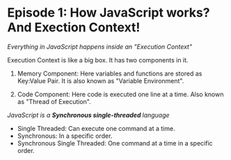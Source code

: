 # Episode 1: How JavaScript works? And Exection Context!

*Everything in JavaScript happens inside an "Execution Context"*

Execution Context is like a big box. It has two components in it.

1. Memory Component: Here variables and functions are stored as Key:Value Pair.
It is also known as "Variable Environment".

2. Code Component: Here code is executed one line at a time. Also known as "Thread of Execution".

*JavaScript is a <b>Synchronous single-threaded </b> language*

* Single Threaded: Can execute one command at a time.
* Synchronous: In a specific order.
* Synchronous Single Threaded: One command at a time in a specific order.



